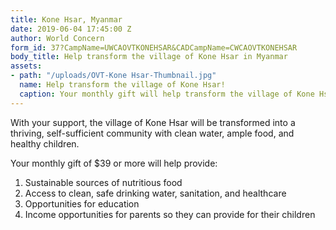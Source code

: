 ```yaml
---
title: Kone Hsar, Myanmar
date: 2019-06-04 17:45:00 Z
author: World Concern
form_id: 37?CampName=UWCAOVTKONEHSAR&CADCampName=CWCAOVTKONEHSAR
body_title: Help transform the village of Kone Hsar in Myanmar
assets:
- path: "/uploads/OVT-Kone Hsar-Thumbnail.jpg"
  name: Help transform the village of Kone Hsar!
  caption: Your monthly gift will help transform the village of Kone Hsar!
---
```


With your support, the village of Kone Hsar will be transformed into a thriving, self-sufficient community with clean water, ample food, and healthy children.

Your monthly gift of $39 or more will help provide:

1. Sustainable sources of nutritious food
2. Access to clean, safe drinking water, sanitation, and healthcare
3. Opportunities for education
4. Income opportunities for parents so they can provide for their children
